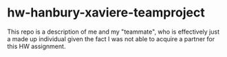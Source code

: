 # hw-hanbury-xaviere-teamproject
This repo is a description of me and my "teammate", who is effectively just a made up individual given the fact I was not able to acquire a partner for this HW assignment. 

